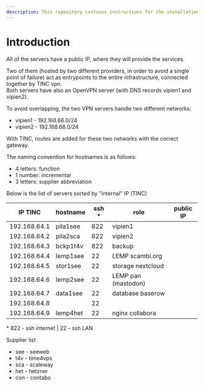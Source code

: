 ```yaml
---
description: This repository contains instructions for the installation and maintenance of Scambi Festival self-hosted infrastructure.
---
```

# Introduction 

All of the servers have a public IP, where they will provide the services.

Two of them (hosted by two different providers, in order to avoid a single point of failure) act as entrypoints to the entire infrastructure, connected together by TINC vpn.  
Both servers have also an OpenVPN server (with DNS records vipien1 and vipien2).

To avoid overlapping, the two VPN servers handle two different networks:
- vipien1 - 192.168.66.0/24
- vipien2 - 192.168.68.0/24

With TINC, routes are added for these two networks with the correct gateway.

The naming convention for hostnames is as follows:
- 4 letters: function
- 1 number: incremental
- 3 letters: supplier abbreviation

Below is the list of servers sorted by "internal" IP (TINC)

| IP TINC | hostname | ssh \* | role | public IP |
| --- | --- | --- | --- | --- |
| 192.168.64.1 | pila1see | 822 | vipien1 |  |
| 192.168.64.2 | pila2sca | 822 | vipien2 |  |
| 192.168.64.3 | bckp1t4v | 822 | backup |  |
| 192.168.64.4 | lemp1see | 22 | LEMP scambi.org |  |
| 192.168.64.5 | stor1see | 22 | storage nextcloud |  |
| 192.168.64.6 | lemp2see | 22 | LEMP pan (mastodon) |  |
| 192.168.64.7 | data1see | 22 | database baserow |  |
| 192.168.64.8 |  | 22 |  |  |
| 192.168.64.9 | lemp4het | 22 | nginx collabora |  |

\* 822 - ssh internet | 22 - ssh LAN  

Supplier list  
- see - seeweb
- t4v - time4vps
- sca - scaleway
- het - hetzner
- con - contabo
